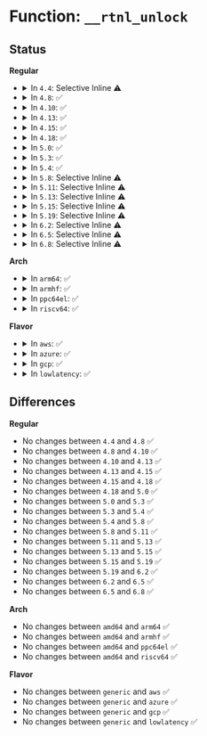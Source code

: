 # Function: <code>__rtnl_unlock</code>

## Status
<b>Regular</b>
<ul>
<li>
<details>
<summary>In <code>4.4</code>: Selective Inline ⚠️</summary>

```c
void __rtnl_unlock();
```

**Collision:** Unique Global

**Inline:** Selective

**Transformation:** False

**Instances:**

```
In net/core/rtnetlink.c (ffffffff8172a004)
Location: net/core/rtnetlink.c:74
Inline: True
Inline callers:
  - net/core/rtnetlink.c:rtnl_link_unregister
  - net/core/rtnetlink.c:rtnetlink_rcv_msg
  - net/core/rtnetlink.c:rtnl_newlink
Direct callers:
  - net/core/dev.c:default_device_exit_batch
  - net/core/dev.c:netdev_run_todo
  - net/core/dev.c:netdev_run_todo
  - net/core/dev.c:netdev_run_todo
  - net/core/dev.c:netdev_run_todo
  - net/core/dev.c:netdev_run_todo
  - net/sched/ematch.c:tcf_em_tree_validate
```
**Symbols:**

```
ffffffff8172f9e0-ffffffff8172f9f7: __rtnl_unlock (STB_GLOBAL)
```
</details>
</li>
<li>
<details>
<summary>In <code>4.8</code>: ✅</summary>

```c
void __rtnl_unlock();
```

**Collision:** Unique Global

**Inline:** No

**Transformation:** False

**Instances:**

```
In net/core/rtnetlink.c (ffffffff81799570)
Location: net/core/rtnetlink.c:84
Inline: False
Direct callers:
  - net/core/dev.c:default_device_exit_batch
  - net/core/dev.c:netdev_run_todo
  - net/core/dev.c:netdev_run_todo
  - net/core/dev.c:netdev_run_todo
  - net/core/dev.c:netdev_run_todo
  - net/core/dev.c:netdev_run_todo
  - net/core/rtnetlink.c:rtnetlink_rcv_msg
  - net/core/rtnetlink.c:rtnl_newlink
  - net/core/rtnetlink.c:rtnl_link_unregister
  - net/sched/ematch.c:tcf_em_tree_validate
```
**Symbols:**

```
ffffffff81799570-ffffffff817995bc: __rtnl_unlock (STB_GLOBAL)
```
</details>
</li>
<li>
<details>
<summary>In <code>4.10</code>: ✅</summary>

```c
void __rtnl_unlock();
```

**Collision:** Unique Global

**Inline:** No

**Transformation:** False

**Instances:**

```
In net/core/rtnetlink.c (ffffffff817c7310)
Location: net/core/rtnetlink.c:84
Inline: False
Direct callers:
  - net/core/dev.c:default_device_exit_batch
  - net/core/dev.c:netdev_run_todo
  - net/core/dev.c:netdev_run_todo
  - net/core/dev.c:netdev_run_todo
  - net/core/dev.c:netdev_run_todo
  - net/core/dev.c:netdev_run_todo
  - net/core/rtnetlink.c:rtnetlink_rcv_msg
  - net/core/rtnetlink.c:rtnl_newlink
  - net/core/rtnetlink.c:rtnl_link_unregister
  - net/core/lwtunnel.c:lwtunnel_valid_encap_type
  - net/sched/ematch.c:tcf_em_tree_validate
```
**Symbols:**

```
ffffffff817c7310-ffffffff817c735c: __rtnl_unlock (STB_GLOBAL)
```
</details>
</li>
<li>
<details>
<summary>In <code>4.13</code>: ✅</summary>

```c
void __rtnl_unlock();
```

**Collision:** Unique Global

**Inline:** No

**Transformation:** False

**Instances:**

```
In net/core/rtnetlink.c (ffffffff817e5b70)
Location: net/core/rtnetlink.c:86
Inline: False
Direct callers:
  - net/core/dev.c:default_device_exit_batch
  - net/core/dev.c:netdev_run_todo
  - net/core/dev.c:netdev_run_todo
  - net/core/dev.c:netdev_run_todo
  - net/core/dev.c:netdev_run_todo
  - net/core/dev.c:netdev_run_todo
  - net/core/rtnetlink.c:rtnetlink_rcv_msg
  - net/core/rtnetlink.c:rtnl_newlink
  - net/core/rtnetlink.c:rtnl_link_unregister
```
**Symbols:**

```
ffffffff817e5b70-ffffffff817e5bbc: __rtnl_unlock (STB_GLOBAL)
```
</details>
</li>
<li>
<details>
<summary>In <code>4.15</code>: ✅</summary>

```c
void __rtnl_unlock();
```

**Collision:** Unique Global

**Inline:** No

**Transformation:** False

**Instances:**

```
In net/core/rtnetlink.c (ffffffff81860c10)
Location: net/core/rtnetlink.c:86
Inline: False
Direct callers:
  - net/core/dev.c:default_device_exit_batch
  - net/core/dev.c:netdev_run_todo
  - net/core/dev.c:netdev_run_todo
  - net/core/dev.c:netdev_run_todo
  - net/core/dev.c:netdev_run_todo
  - net/core/dev.c:netdev_run_todo
  - net/core/rtnetlink.c:rtnl_newlink
  - net/core/rtnetlink.c:rtnl_link_unregister
```
**Symbols:**

```
ffffffff81860c10-ffffffff81860c5c: __rtnl_unlock (STB_GLOBAL)
```
</details>
</li>
<li>
<details>
<summary>In <code>4.18</code>: ✅</summary>

```c
void __rtnl_unlock();
```

**Collision:** Unique Global

**Inline:** No

**Transformation:** False

**Instances:**

```
In net/core/rtnetlink.c (ffffffff818ac800)
Location: net/core/rtnetlink.c:97
Inline: False
Direct callers:
  - net/core/dev.c:default_device_exit_batch
  - net/core/dev.c:netdev_run_todo
  - net/core/dev.c:netdev_run_todo
  - net/core/dev.c:netdev_run_todo
  - net/core/dev.c:netdev_run_todo
  - net/core/rtnetlink.c:rtnl_newlink
  - net/core/rtnetlink.c:rtnl_link_unregister
  - net/core/lwtunnel.c:lwtunnel_valid_encap_type
```
**Symbols:**

```
ffffffff818ac800-ffffffff818ac84c: __rtnl_unlock (STB_GLOBAL)
```
</details>
</li>
<li>
<details>
<summary>In <code>5.0</code>: ✅</summary>

```c
void __rtnl_unlock();
```

**Collision:** Unique Global

**Inline:** No

**Transformation:** False

**Instances:**

```
In net/core/rtnetlink.c (ffffffff818d09a0)
Location: net/core/rtnetlink.c:97
Inline: False
Direct callers:
  - net/core/dev.c:default_device_exit_batch
  - net/core/dev.c:netdev_run_todo
  - net/core/dev.c:netdev_run_todo
  - net/core/dev.c:netdev_run_todo
  - net/core/dev.c:netdev_run_todo
  - net/core/rtnetlink.c:__rtnl_newlink
  - net/core/rtnetlink.c:rtnl_link_unregister
  - net/core/lwtunnel.c:lwtunnel_valid_encap_type
```
**Symbols:**

```
ffffffff818d09a0-ffffffff818d09ec: __rtnl_unlock (STB_GLOBAL)
```
</details>
</li>
<li>
<details>
<summary>In <code>5.3</code>: ✅</summary>

```c
void __rtnl_unlock();
```

**Collision:** Unique Global

**Inline:** No

**Transformation:** False

**Instances:**

```
In net/core/rtnetlink.c (ffffffff8191d810)
Location: net/core/rtnetlink.c:92
Inline: False
Direct callers:
  - net/core/dev.c:default_device_exit_batch
  - net/core/dev.c:netdev_run_todo
  - net/core/dev.c:netdev_run_todo
  - net/core/dev.c:netdev_run_todo
  - net/core/dev.c:netdev_run_todo
  - net/core/rtnetlink.c:__rtnl_newlink
  - net/core/rtnetlink.c:rtnl_link_unregister
  - net/core/lwtunnel.c:lwtunnel_valid_encap_type
```
**Symbols:**

```
ffffffff8191d810-ffffffff8191d855: __rtnl_unlock (STB_GLOBAL)
```
</details>
</li>
<li>
<details>
<summary>In <code>5.4</code>: ✅</summary>

```c
void __rtnl_unlock();
```

**Collision:** Unique Global

**Inline:** No

**Transformation:** False

**Instances:**

```
In net/core/rtnetlink.c (ffffffff8194fe40)
Location: net/core/rtnetlink.c:92
Inline: False
Direct callers:
  - net/core/dev.c:default_device_exit_batch
  - net/core/dev.c:netdev_run_todo
  - net/core/dev.c:netdev_run_todo
  - net/core/dev.c:netdev_run_todo
  - net/core/dev.c:netdev_run_todo
  - net/core/rtnetlink.c:__rtnl_newlink
  - net/core/rtnetlink.c:rtnl_link_unregister
  - net/core/lwtunnel.c:lwtunnel_valid_encap_type
```
**Symbols:**

```
ffffffff8194fe40-ffffffff8194fe85: __rtnl_unlock (STB_GLOBAL)
```
</details>
</li>
<li>
<details>
<summary>In <code>5.8</code>: Selective Inline ⚠️</summary>

```c
void __rtnl_unlock();
```

**Collision:** Unique Global

**Inline:** Selective

**Transformation:** False

**Instances:**

```
In net/core/rtnetlink.c (ffffffff81a1d252)
Location: net/core/rtnetlink.c:92
Inline: True
Inline callers:
  - net/core/rtnetlink.c:__rtnl_newlink
  - net/core/rtnetlink.c:rtnl_link_unregister
Direct callers:
  - net/core/dev.c:default_device_exit_batch
  - net/core/dev.c:netdev_run_todo
  - net/core/dev.c:netdev_run_todo
  - net/core/dev.c:netdev_wait_allrefs
  - net/core/dev.c:netdev_wait_allrefs
  - net/core/lwtunnel.c:lwtunnel_valid_encap_type
```
**Symbols:**

```
ffffffff81a21740-ffffffff81a21788: __rtnl_unlock (STB_GLOBAL)
```
</details>
</li>
<li>
<details>
<summary>In <code>5.11</code>: Selective Inline ⚠️</summary>

```c
void __rtnl_unlock();
```

**Collision:** Unique Global

**Inline:** Selective

**Transformation:** False

**Instances:**

```
In net/core/rtnetlink.c (ffffffff81a1d752)
Location: net/core/rtnetlink.c:92
Inline: True
Inline callers:
  - net/core/rtnetlink.c:__rtnl_newlink
  - net/core/rtnetlink.c:rtnl_link_unregister
Direct callers:
  - net/core/dev.c:default_device_exit_batch
  - net/core/dev.c:netdev_run_todo
  - net/core/dev.c:netdev_run_todo
  - net/core/dev.c:netdev_wait_allrefs
  - net/core/dev.c:netdev_wait_allrefs
  - net/core/lwtunnel.c:lwtunnel_valid_encap_type
```
**Symbols:**

```
ffffffff81a21b80-ffffffff81a21bc8: __rtnl_unlock (STB_GLOBAL)
```
</details>
</li>
<li>
<details>
<summary>In <code>5.13</code>: Selective Inline ⚠️</summary>

```c
void __rtnl_unlock();
```

**Collision:** Unique Global

**Inline:** Selective

**Transformation:** False

**Instances:**

```
In net/core/rtnetlink.c (ffffffff81a04522)
Location: net/core/rtnetlink.c:92
Inline: True
Inline callers:
  - net/core/rtnetlink.c:__rtnl_newlink
  - net/core/rtnetlink.c:rtnl_link_unregister
Direct callers:
  - net/core/dev.c:default_device_exit_batch
  - net/core/dev.c:netdev_run_todo
  - net/core/dev.c:netdev_run_todo
  - net/core/dev.c:netdev_run_todo
  - net/core/dev.c:netdev_run_todo
  - net/core/lwtunnel.c:lwtunnel_valid_encap_type
```
**Symbols:**

```
ffffffff81a08ec0-ffffffff81a08f08: __rtnl_unlock (STB_GLOBAL)
```
</details>
</li>
<li>
<details>
<summary>In <code>5.15</code>: Selective Inline ⚠️</summary>

```c
void __rtnl_unlock();
```

**Collision:** Unique Global

**Inline:** Selective

**Transformation:** False

**Instances:**

```
In net/core/rtnetlink.c (ffffffff81ab6b0e)
Location: net/core/rtnetlink.c:92
Inline: True
Inline callers:
  - net/core/rtnetlink.c:__rtnl_newlink
  - net/core/rtnetlink.c:rtnl_link_unregister
Direct callers:
  - net/core/dev.c:default_device_exit_batch
  - net/core/dev.c:netdev_run_todo
  - net/core/dev.c:netdev_run_todo
  - net/core/dev.c:netdev_run_todo
  - net/core/dev.c:netdev_run_todo
  - net/core/lwtunnel.c:lwtunnel_valid_encap_type
```
**Symbols:**

```
ffffffff81abb420-ffffffff81abb468: __rtnl_unlock (STB_GLOBAL)
```
</details>
</li>
<li>
<details>
<summary>In <code>5.19</code>: Selective Inline ⚠️</summary>

```c
void __rtnl_unlock();
```

**Collision:** Unique Global

**Inline:** Selective

**Transformation:** False

**Instances:**

```
In net/core/rtnetlink.c (ffffffff81c308e3)
Location: net/core/rtnetlink.c:94
Inline: True
Inline callers:
  - net/core/rtnetlink.c:__rtnl_newlink
  - net/core/rtnetlink.c:rtnl_link_unregister
Direct callers:
  - net/core/dev.c:netdev_run_todo
  - net/core/dev.c:netdev_wait_allrefs_any
  - net/core/dev.c:netdev_wait_allrefs_any
  - net/core/lwtunnel.c:lwtunnel_valid_encap_type
```
**Symbols:**

```
ffffffff81c35c10-ffffffff81c35c7a: __rtnl_unlock (STB_GLOBAL)
```
</details>
</li>
<li>
<details>
<summary>In <code>6.2</code>: Selective Inline ⚠️</summary>

```c
void __rtnl_unlock();
```

**Collision:** Unique Global

**Inline:** Selective

**Transformation:** False

**Instances:**

```
In net/core/rtnetlink.c (ffffffff81de3c14)
Location: net/core/rtnetlink.c:95
Inline: True
Inline callers:
  - net/core/rtnetlink.c:__rtnl_newlink
  - net/core/rtnetlink.c:rtnl_link_unregister
Direct callers:
  - net/core/dev.c:netdev_run_todo
  - net/core/dev.c:netdev_wait_allrefs_any
  - net/core/dev.c:netdev_wait_allrefs_any
  - net/core/lwtunnel.c:lwtunnel_valid_encap_type
```
**Symbols:**

```
ffffffff81de9170-ffffffff81de91da: __rtnl_unlock (STB_GLOBAL)
```
</details>
</li>
<li>
<details>
<summary>In <code>6.5</code>: Selective Inline ⚠️</summary>

```c
void __rtnl_unlock();
```

**Collision:** Unique Global

**Inline:** Selective

**Transformation:** False

**Instances:**

```
In net/core/rtnetlink.c (ffffffff81e550f4)
Location: net/core/rtnetlink.c:98
Inline: True
Inline callers:
  - net/core/rtnetlink.c:__rtnl_newlink
  - net/core/rtnetlink.c:rtnl_link_unregister
Direct callers:
  - net/core/dev.c:netdev_run_todo
  - net/core/dev.c:netdev_wait_allrefs_any
  - net/core/dev.c:netdev_wait_allrefs_any
  - net/core/lwtunnel.c:lwtunnel_valid_encap_type
```
**Symbols:**

```
ffffffff81e5a9b0-ffffffff81e5aa1a: __rtnl_unlock (STB_GLOBAL)
```
</details>
</li>
<li>
<details>
<summary>In <code>6.8</code>: Selective Inline ⚠️</summary>

```c
void __rtnl_unlock();
```

**Collision:** Unique Global

**Inline:** Selective

**Transformation:** False

**Instances:**

```
In net/core/rtnetlink.c (ffffffff81f1446d)
Location: net/core/rtnetlink.c:99
Inline: True
Inline callers:
  - net/core/rtnetlink.c:__rtnl_newlink
  - net/core/rtnetlink.c:rtnl_link_unregister
Direct callers:
  - net/core/dev.c:netdev_run_todo
  - net/core/dev.c:netdev_wait_allrefs_any
  - net/core/dev.c:netdev_wait_allrefs_any
  - net/core/lwtunnel.c:lwtunnel_valid_encap_type
```
**Symbols:**

```
ffffffff81f19d70-ffffffff81f19dda: __rtnl_unlock (STB_GLOBAL)
```
</details>
</li>
</ul>
<b>Arch</b>
<ul>
<li>
<details>
<summary>In <code>arm64</code>: ✅</summary>

```c
void __rtnl_unlock();
```

**Collision:** Unique Global

**Inline:** No

**Transformation:** False

**Instances:**

```
In net/core/rtnetlink.c (ffff800010bf1ac8)
Location: net/core/rtnetlink.c:92
Inline: False
Direct callers:
  - net/core/dev.c:default_device_exit_batch
  - net/core/dev.c:netdev_run_todo
  - net/core/dev.c:netdev_run_todo
  - net/core/dev.c:netdev_run_todo
  - net/core/dev.c:netdev_run_todo
  - net/core/rtnetlink.c:__rtnl_newlink
  - net/core/rtnetlink.c:rtnl_link_unregister
  - net/core/lwtunnel.c:lwtunnel_valid_encap_type
```
**Symbols:**

```
ffff800010bf1ac8-ffff800010bf1b20: __rtnl_unlock (STB_GLOBAL)
```
</details>
</li>
<li>
<details>
<summary>In <code>armhf</code>: ✅</summary>

```c
void __rtnl_unlock();
```

**Collision:** Unique Global

**Inline:** No

**Transformation:** False

**Instances:**

```
In net/core/rtnetlink.c (c0d0a36c)
Location: net/core/rtnetlink.c:92
Inline: False
Direct callers:
  - net/core/dev.c:default_device_exit_batch
  - net/core/dev.c:netdev_run_todo
  - net/core/dev.c:netdev_run_todo
  - net/core/dev.c:netdev_run_todo
  - net/core/dev.c:netdev_run_todo
  - net/core/rtnetlink.c:__rtnl_newlink
  - net/core/rtnetlink.c:rtnl_link_unregister
  - net/core/lwtunnel.c:lwtunnel_valid_encap_type
```
**Symbols:**

```
c0d0a36c-c0d0a3c4: __rtnl_unlock (STB_GLOBAL)
```
</details>
</li>
<li>
<details>
<summary>In <code>ppc64el</code>: ✅</summary>

```c
void __rtnl_unlock();
```

**Collision:** Unique Global

**Inline:** No

**Transformation:** False

**Instances:**

```
In net/core/rtnetlink.c (c000000000cd66b0)
Location: net/core/rtnetlink.c:92
Inline: False
Direct callers:
  - net/core/dev.c:default_device_exit_batch
  - net/core/dev.c:netdev_run_todo
  - net/core/dev.c:netdev_run_todo
  - net/core/dev.c:netdev_run_todo
  - net/core/dev.c:netdev_run_todo
  - net/core/rtnetlink.c:__rtnl_newlink
  - net/core/rtnetlink.c:rtnl_link_unregister
  - net/core/lwtunnel.c:lwtunnel_valid_encap_type
```
**Symbols:**

```
c000000000cd66b0-c000000000cd6734: __rtnl_unlock (STB_GLOBAL)
```
</details>
</li>
<li>
<details>
<summary>In <code>riscv64</code>: ✅</summary>

```c
void __rtnl_unlock();
```

**Collision:** Unique Global

**Inline:** No

**Transformation:** False

**Instances:**

```
In net/core/rtnetlink.c (ffffffe000773774)
Location: net/core/rtnetlink.c:92
Inline: False
Direct callers:
  - net/core/dev.c:default_device_exit_batch
  - net/core/dev.c:netdev_run_todo
  - net/core/dev.c:netdev_run_todo
  - net/core/dev.c:netdev_run_todo
  - net/core/dev.c:netdev_run_todo
  - net/core/rtnetlink.c:__rtnl_newlink
  - net/core/rtnetlink.c:rtnl_link_unregister
  - net/core/lwtunnel.c:lwtunnel_valid_encap_type
```
**Symbols:**

```
ffffffe000773774-ffffffe0007737ca: __rtnl_unlock (STB_GLOBAL)
```
</details>
</li>
</ul>
<b>Flavor</b>
<ul>
<li>
<details>
<summary>In <code>aws</code>: ✅</summary>

```c
void __rtnl_unlock();
```

**Collision:** Unique Global

**Inline:** No

**Transformation:** False

**Instances:**

```
In net/core/rtnetlink.c (ffffffff818efe10)
Location: net/core/rtnetlink.c:92
Inline: False
Direct callers:
  - net/core/dev.c:default_device_exit_batch
  - net/core/dev.c:netdev_run_todo
  - net/core/dev.c:netdev_run_todo
  - net/core/dev.c:netdev_run_todo
  - net/core/dev.c:netdev_run_todo
  - net/core/rtnetlink.c:__rtnl_newlink
  - net/core/rtnetlink.c:rtnl_link_unregister
  - net/core/lwtunnel.c:lwtunnel_valid_encap_type
```
**Symbols:**

```
ffffffff818efe10-ffffffff818efe55: __rtnl_unlock (STB_GLOBAL)
```
</details>
</li>
<li>
<details>
<summary>In <code>azure</code>: ✅</summary>

```c
void __rtnl_unlock();
```

**Collision:** Unique Global

**Inline:** No

**Transformation:** False

**Instances:**

```
In net/core/rtnetlink.c (ffffffff818a9c50)
Location: net/core/rtnetlink.c:92
Inline: False
Direct callers:
  - net/core/dev.c:default_device_exit_batch
  - net/core/dev.c:netdev_run_todo
  - net/core/dev.c:netdev_run_todo
  - net/core/dev.c:netdev_run_todo
  - net/core/dev.c:netdev_run_todo
  - net/core/rtnetlink.c:__rtnl_newlink
  - net/core/rtnetlink.c:rtnl_link_unregister
  - net/core/lwtunnel.c:lwtunnel_valid_encap_type
```
**Symbols:**

```
ffffffff818a9c50-ffffffff818a9c95: __rtnl_unlock (STB_GLOBAL)
```
</details>
</li>
<li>
<details>
<summary>In <code>gcp</code>: ✅</summary>

```c
void __rtnl_unlock();
```

**Collision:** Unique Global

**Inline:** No

**Transformation:** False

**Instances:**

```
In net/core/rtnetlink.c (ffffffff81940e40)
Location: net/core/rtnetlink.c:92
Inline: False
Direct callers:
  - net/core/dev.c:default_device_exit_batch
  - net/core/dev.c:netdev_run_todo
  - net/core/dev.c:netdev_run_todo
  - net/core/dev.c:netdev_run_todo
  - net/core/dev.c:netdev_run_todo
  - net/core/rtnetlink.c:__rtnl_newlink
  - net/core/rtnetlink.c:rtnl_link_unregister
  - net/core/lwtunnel.c:lwtunnel_valid_encap_type
```
**Symbols:**

```
ffffffff81940e40-ffffffff81940e85: __rtnl_unlock (STB_GLOBAL)
```
</details>
</li>
<li>
<details>
<summary>In <code>lowlatency</code>: ✅</summary>

```c
void __rtnl_unlock();
```

**Collision:** Unique Global

**Inline:** No

**Transformation:** False

**Instances:**

```
In net/core/rtnetlink.c (ffffffff81962750)
Location: net/core/rtnetlink.c:92
Inline: False
Direct callers:
  - net/core/dev.c:default_device_exit_batch
  - net/core/dev.c:netdev_run_todo
  - net/core/dev.c:netdev_run_todo
  - net/core/dev.c:netdev_run_todo
  - net/core/dev.c:netdev_run_todo
  - net/core/rtnetlink.c:__rtnl_newlink
  - net/core/rtnetlink.c:rtnl_link_unregister
  - net/core/lwtunnel.c:lwtunnel_valid_encap_type
```
**Symbols:**

```
ffffffff81962750-ffffffff81962790: __rtnl_unlock (STB_GLOBAL)
```
</details>
</li>
</ul>

## Differences
<b>Regular</b>
<ul>
<li>
No changes between <code>4.4</code> and <code>4.8</code> ✅
</li>
<li>
No changes between <code>4.8</code> and <code>4.10</code> ✅
</li>
<li>
No changes between <code>4.10</code> and <code>4.13</code> ✅
</li>
<li>
No changes between <code>4.13</code> and <code>4.15</code> ✅
</li>
<li>
No changes between <code>4.15</code> and <code>4.18</code> ✅
</li>
<li>
No changes between <code>4.18</code> and <code>5.0</code> ✅
</li>
<li>
No changes between <code>5.0</code> and <code>5.3</code> ✅
</li>
<li>
No changes between <code>5.3</code> and <code>5.4</code> ✅
</li>
<li>
No changes between <code>5.4</code> and <code>5.8</code> ✅
</li>
<li>
No changes between <code>5.8</code> and <code>5.11</code> ✅
</li>
<li>
No changes between <code>5.11</code> and <code>5.13</code> ✅
</li>
<li>
No changes between <code>5.13</code> and <code>5.15</code> ✅
</li>
<li>
No changes between <code>5.15</code> and <code>5.19</code> ✅
</li>
<li>
No changes between <code>5.19</code> and <code>6.2</code> ✅
</li>
<li>
No changes between <code>6.2</code> and <code>6.5</code> ✅
</li>
<li>
No changes between <code>6.5</code> and <code>6.8</code> ✅
</li>
</ul>
<b>Arch</b>
<ul>
<li>
No changes between <code>amd64</code> and <code>arm64</code> ✅
</li>
<li>
No changes between <code>amd64</code> and <code>armhf</code> ✅
</li>
<li>
No changes between <code>amd64</code> and <code>ppc64el</code> ✅
</li>
<li>
No changes between <code>amd64</code> and <code>riscv64</code> ✅
</li>
</ul>
<b>Flavor</b>
<ul>
<li>
No changes between <code>generic</code> and <code>aws</code> ✅
</li>
<li>
No changes between <code>generic</code> and <code>azure</code> ✅
</li>
<li>
No changes between <code>generic</code> and <code>gcp</code> ✅
</li>
<li>
No changes between <code>generic</code> and <code>lowlatency</code> ✅
</li>
</ul>
